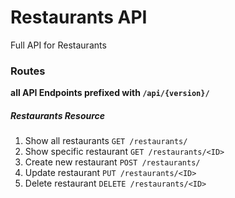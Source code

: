 # Restaurants API

Full API for Restaurants

### Routes

**all API Endpoints prefixed with `/api/{version}/`**

##### Restaurants Resource

1. Show all restaurants `GET /restaurants/`
2. Show specific restaurant `GET /restaurants/<ID>`
3. Create new restaurant `POST /restaurants/`
4. Update restaurant `PUT /restaurants/<ID>`
5. Delete restaurant `DELETE /restaurants/<ID>`

